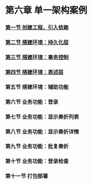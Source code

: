 # 第六章 单一架构案例

### [第一节 创建工程，引入依赖](第六章单一架构案例/第一节%20创建工程，引入依赖.md)

### [第二节 搭建环境：持久化层](第六章单一架构案例/第二节%20搭建环境：持久化层.md)

### [第三节 搭建环境：事务控制](第六章单一架构案例/第三节%20搭建环境：事务控制.md)

### [第四节 搭建环境：表述层](第六章单一架构案例/第四节%20搭建环境：表述层.md)

### 第五节 搭建环境：辅助功能

### 第六节 业务功能：登录

### 第七节 业务功能：显示奏折列表

### 第八节 业务功能：显示奏折详情

### 第九节 业务功能：批复奏折

### 第十节 业务功能：登录检查

### 第十一节 打包部署